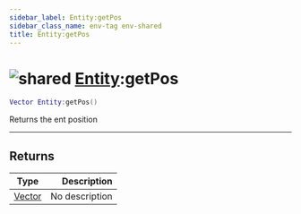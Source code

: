 ```yaml
---
sidebar_label: Entity:getPos
sidebar_class_name: env-tag env-shared
title: Entity:getPos
---
```


# <img src='/img/wiki/shared.png' alt='shared' data-tag='env-tag' /> [Entity](../entity/README.md):getPos

```lua
Vector Entity:getPos()
```

Returns the ent position<br/>

-----------------
## Returns

| Type   | Description |
| ------ | ----------: |
| [Vector](../vector/README.md) | No description |
